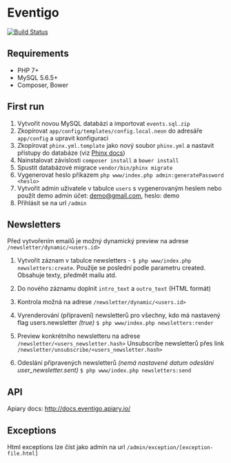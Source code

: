 # Eventigo

[![Build Status](https://img.shields.io/travis/eventigo/eventigo-web/master.svg?style=flat-square)](https://travis-ci.org/eventigo/eventigo-web)


## Requirements

- PHP 7+
- MySQL 5.6.5+
- Composer, Bower

## First run

1. Vytvořit novou MySQL databázi a importovat `events.sql.zip`
2. Zkopírovat `app/config/templates/config.local.neon` do adresáře `app/config` a upravit konfiguraci
3. Zkopírovat `phinx.yml.template` jako nový soubor `phinx.yml` a nastavit přístupy do databáze (viz [Phinx docs](http://docs.phinx.org/en/latest/configuration.html))
4. Nainstalovat závislosti `composer install` a `bower install`
5. Spustit databázové migrace `vendor/bin/phinx migrate`
6. Vygenerovat heslo příkazem `php www/index.php admin:generatePassword <heslo>`
7. Vytvořit admin uživatele v tabulce `users` s vygenerovaným heslem nebo použít demo admin účet: demo@gmail.com, heslo: demo
8. Přihlásit se na url `/admin`


## Newsletters

Před vytvořením emailů je možný dynamický preview na adrese `/newsletter/dynamic/<users.id>`

1. Vytvořit záznam v tabulce newsletters - `$ php www/index.php newsletters:create`. Použije se poslední podle parametru created. Obsahuje texty, předmět mailu atd.

2. Do nového záznamu doplnit `intro_text` a `outro_text` (HTML formát)

3. Kontrola možná na adrese `/newsletter/dynamic/<users.id>`

4. Vyrenderování (přípravení) newsletterů pro všechny, kdo má nastavený flag users.newsletter _(true)_
`
$ php www/index.php newsletters:render
`  

5. Preview konkrétního newsletteru na adrese `/newsletter/<users_newsletter.hash>`
Unsubscribe newsletterů přes link `/newsletter/unsubscribe/<users_newsletter.hash>` 
    
6. Odeslání připravených newsletterů _(nemá nastavené datum odeslání user_newsletter.sent)_
`
$ php www/index.php newsletters:send
`

## API

Apiary docs: http://docs.eventigo.apiary.io/

## Exceptions

Html exceptions lze číst jako admin na url `/admin/exception/[exception-file.html]`

